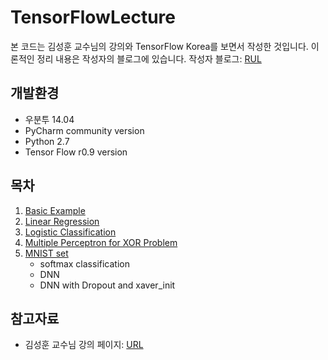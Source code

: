 # TensorFlowLecture

본 코드는 김성훈 교수님의 강의와 TensorFlow Korea를 보면서 작성한 것입니다.
이론적인 정리 내용은 작성자의 블로그에 있습니다. 
작성자 블로그: [RUL](http://goodtogreate.tistory.com/category/Data%20Science/TensorFlow%20%28python%29)  


## 개발환경 ##

- 우분투 14.04
- PyCharm community version
- Python 2.7
- Tensor Flow r0.9 version

## 목차 ##

1. [Basic Example](https://github.com/leejaymin/TensorFlowLecture/tree/master/0.Basic)
1. [Linear Regression](https://github.com/leejaymin/TensorFlowLecture/tree/master/1.Linear%20Regression)
1. [Logistic Classification](https://github.com/leejaymin/TensorFlowLecture/tree/master/2.Logistic%20Classification)
1. [Multiple Perceptron for XOR Problem](https://github.com/leejaymin/TensorFlowLecture/tree/master/3.XOR)
1. [MNIST set](https://github.com/leejaymin/TensorFlowLecture/tree/master/4.MNIST)
    - softmax classification
    - DNN
    - DNN with Dropout and xaver_init


## 참고자료 ##
- 김성훈 교수님 강의 페이지: [URL](http://hunkim.github.io/ml/) 





